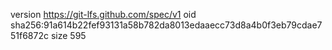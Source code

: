 version https://git-lfs.github.com/spec/v1
oid sha256:91a614b22fef93131a58b782da8013edaaecc73d8a4b0f3eb79cdae751f6872c
size 595
